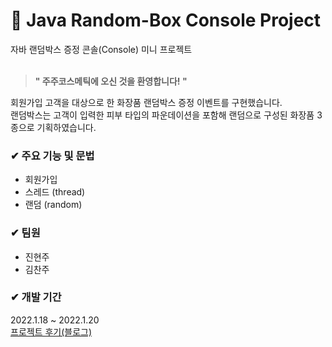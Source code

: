 # 🎁 Java Random-Box Console Project
자바 랜덤박스 증정 콘솔(Console) 미니 프로젝트
<br/><br/>

>**" 주주코스메틱에 오신 것을 환영합니다! "**

회원가입 고객을 대상으로 한 화장품 랜덤박스 증정 이벤트를 구현했습니다.  
랜덤박스는 고객이 입력한 피부 타입의 파운데이션을 포함해 랜덤으로 구성된 화장품 3종으로 기획하였습니다.
<br/>

### ✔ 주요 기능 및 문법
- 회원가입
- 스레드 (thread)
- 랜덤 (random)

### ✔ 팀원
- 진현주
- 김찬주

### ✔ 개발 기간
2022.1.18 ~ 2022.1.20  
[프로젝트 후기(블로그)](https://realzzu.tistory.com/24?category=995877)
